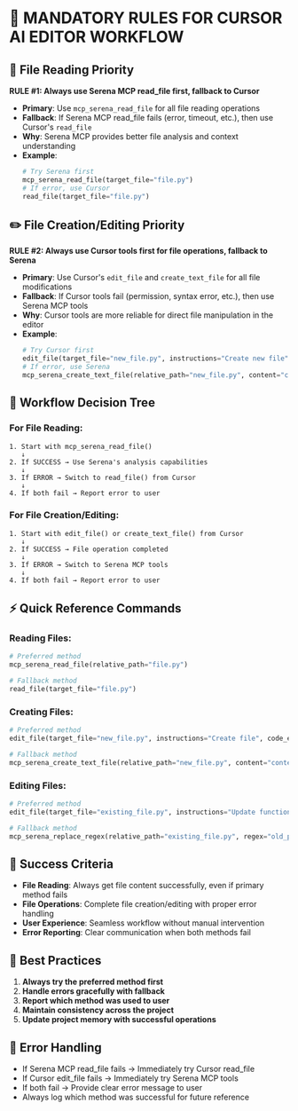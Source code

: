 # 🎯 MANDATORY RULES FOR CURSOR AI EDITOR WORKFLOW

## 📖 File Reading Priority
**RULE #1: Always use Serena MCP read_file first, fallback to Cursor**
- **Primary**: Use `mcp_serena_read_file` for all file reading operations
- **Fallback**: If Serena MCP read_file fails (error, timeout, etc.), then use Cursor's `read_file`
- **Why**: Serena MCP provides better file analysis and context understanding
- **Example**: 
  ```python
  # Try Serena first
  mcp_serena_read_file(target_file="file.py")
  # If error, use Cursor
  read_file(target_file="file.py")
  ```

## ✏️ File Creation/Editing Priority  
**RULE #2: Always use Cursor tools first for file operations, fallback to Serena**
- **Primary**: Use Cursor's `edit_file` and `create_text_file` for all file modifications
- **Fallback**: If Cursor tools fail (permission, syntax error, etc.), then use Serena MCP tools
- **Why**: Cursor tools are more reliable for direct file manipulation in the editor
- **Example**:
  ```python
  # Try Cursor first
  edit_file(target_file="new_file.py", instructions="Create new file", code_edit="content")
  # If error, use Serena
  mcp_serena_create_text_file(relative_path="new_file.py", content="content")
  ```

## 🔄 Workflow Decision Tree

### For File Reading:
```
1. Start with mcp_serena_read_file()
   ↓
2. If SUCCESS → Use Serena's analysis capabilities
   ↓
3. If ERROR → Switch to read_file() from Cursor
   ↓
4. If both fail → Report error to user
```

### For File Creation/Editing:
```
1. Start with edit_file() or create_text_file() from Cursor
   ↓
2. If SUCCESS → File operation completed
   ↓
3. If ERROR → Switch to Serena MCP tools
   ↓
4. If both fail → Report error to user
```

## ⚡ Quick Reference Commands

### Reading Files:
```python
# Preferred method
mcp_serena_read_file(relative_path="file.py")

# Fallback method  
read_file(target_file="file.py")
```

### Creating Files:
```python
# Preferred method
edit_file(target_file="new_file.py", instructions="Create file", code_edit="content")

# Fallback method
mcp_serena_create_text_file(relative_path="new_file.py", content="content")
```

### Editing Files:
```python
# Preferred method
edit_file(target_file="existing_file.py", instructions="Update function", code_edit="new code")

# Fallback method
mcp_serena_replace_regex(relative_path="existing_file.py", regex="old_pattern", repl="new_content")
```

## 🎯 Success Criteria
- **File Reading**: Always get file content successfully, even if primary method fails
- **File Operations**: Complete file creation/editing with proper error handling
- **User Experience**: Seamless workflow without manual intervention
- **Error Reporting**: Clear communication when both methods fail

## 📝 Best Practices
1. **Always try the preferred method first**
2. **Handle errors gracefully with fallback**
3. **Report which method was used to user**
4. **Maintain consistency across the project**
5. **Update project memory with successful operations**

## 🚨 Error Handling
- If Serena MCP read_file fails → Immediately try Cursor read_file
- If Cursor edit_file fails → Immediately try Serena MCP tools
- If both fail → Provide clear error message to user
- Always log which method was successful for future reference